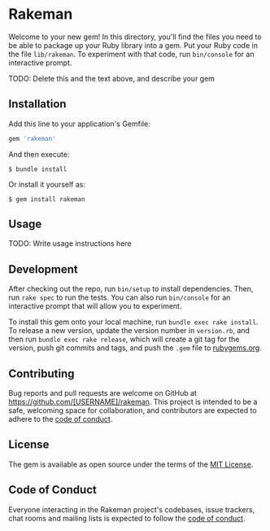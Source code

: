 # Rakeman

Welcome to your new gem! In this directory, you'll find the files you need to be able to package up your Ruby library into a gem. Put your Ruby code in the file `lib/rakeman`. To experiment with that code, run `bin/console` for an interactive prompt.

TODO: Delete this and the text above, and describe your gem

## Installation

Add this line to your application's Gemfile:

```ruby
gem 'rakeman'
```

And then execute:

    $ bundle install

Or install it yourself as:

    $ gem install rakeman

## Usage

TODO: Write usage instructions here

## Development

After checking out the repo, run `bin/setup` to install dependencies. Then, run `rake spec` to run the tests. You can also run `bin/console` for an interactive prompt that will allow you to experiment.

To install this gem onto your local machine, run `bundle exec rake install`. To release a new version, update the version number in `version.rb`, and then run `bundle exec rake release`, which will create a git tag for the version, push git commits and tags, and push the `.gem` file to [rubygems.org](https://rubygems.org).

## Contributing

Bug reports and pull requests are welcome on GitHub at https://github.com/[USERNAME]/rakeman. This project is intended to be a safe, welcoming space for collaboration, and contributors are expected to adhere to the [code of conduct](https://github.com/[USERNAME]/rakeman/blob/master/CODE_OF_CONDUCT.md).


## License

The gem is available as open source under the terms of the [MIT License](https://opensource.org/licenses/MIT).

## Code of Conduct

Everyone interacting in the Rakeman project's codebases, issue trackers, chat rooms and mailing lists is expected to follow the [code of conduct](https://github.com/[USERNAME]/rakeman/blob/master/CODE_OF_CONDUCT.md).

